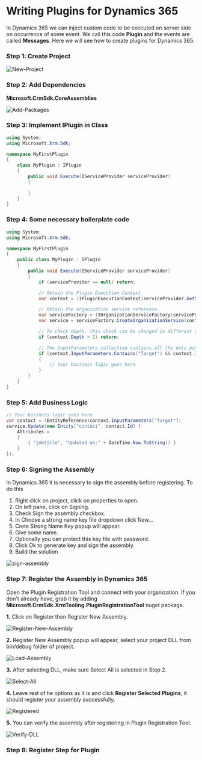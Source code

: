 # Writing Plugins for Dynamics 365

In Dynamics 365 we can inject custom code to be executed on server side on occurrence of some event. We call this code **Plugin** and the events are called **Messages**. Here we will see how to create plugins for Dynamics 365.

### Step 1: Create Project

![New-Project](assets/New-Project.png)

### Step 2: Add Dependencies

**Microsoft.CrmSdk.CoreAssemblies**

![Add-Packages](assets/Add-Packages.png)

### Step 3: Implement IPlugin in Class

```csharp
using System;
using Microsoft.Xrm.Sdk;

namespace MyFirstPlugin
{
    class MyPlugin : IPlugin
    {
        public void Execute(IServiceProvider serviceProvider)
        {

        }
    }
}
```

### Step 4: Some necessary boilerplate code

```csharp
using System;
using Microsoft.Xrm.Sdk;

namespace MyFirstPlugin
{
    public class MyPlugin : IPlugin
    {
        public void Execute(IServiceProvider serviceProvider)
        {
            if (serviceProvider == null) return;

            // Obtain the Plugin Execution Context
            var context = (IPluginExecutionContext)serviceProvider.GetService(typeof(IPluginExecutionContext));

            // Obtain the organization service reference.
            var serviceFactory = (IOrganizationServiceFactory)serviceProvider.GetService(typeof(IOrganizationServiceFactory));
            var service = serviceFactory.CreateOrganizationService(context.UserId);

            // To check depth, this check can be changed in different scenarios
            if (context.Depth > 2) return;

            // The InputParameters collection contains all the data passed in the message request.
            if (context.InputParameters.Contains("Target") && context.InputParameters["Target"] is EntityReference)
            {
                // Your business logic goes here
            }
        }
    }
}
```

### Step 5: Add Business Logic

```csharp
// Your business logic goes here
var contact = (EntityReference)context.InputParameters["Target"];
service.Update(new Entity("contact", contact.Id) {
    Attributes =
    {
        { "jobtitle", "Updated on:" + DateTime.Now.ToString() }
    }
});
```

### Step 6: Signing the Assembly

In Dynamics 365 it is necessary to sign the assembly before registering. To do this
1. Right click on project, click on properties to open.
2. On left pane, click on Signing.
3. Check Sign the assembly checkbox.
4. In Choose a strong name key file dropdown click New...
5. Crete Strong Name Key popup will appear.
6. Give some name.
7. Optionally you can protect this key file with password.
8. Click Ok to generate key and sign the assembly.
9. Build the solution

![sign-assembly](assets/sign-assembly.png)

### Step 7: Register the Assembly in Dynamics 365

Open the Plugin Registration Tool and connect with your organization. If you don't already have, grab it by adding **Microsoft.CrmSdk.XrmTooling.PluginRegistrationTool** nuget package.

**1.** Click on Register then Register New Assembly.

![Register-New-Assembly](assets/Register-New-Assembly.png)

**2.** Register New Assembly popup will appear, select your project DLL from bin/debug folder of project.

![Load-Assembly](assets/Load-Assembly.png)

**3.** After selecting DLL, make sure Select All is selected in Step 2.

![Select-All](assets/Select-All.png)

**4.** Leave rest of he options as it is and click **Register Selected Plugins**, it should register your assembly successfully.

![Registered](assets/Registered.png)

**5.** You can verify the assembly after registering in Plugin Registration Tool.

![Verify-DLL](assets/Verify-DLL.png)


### Step 8:  Register Step for Plugin